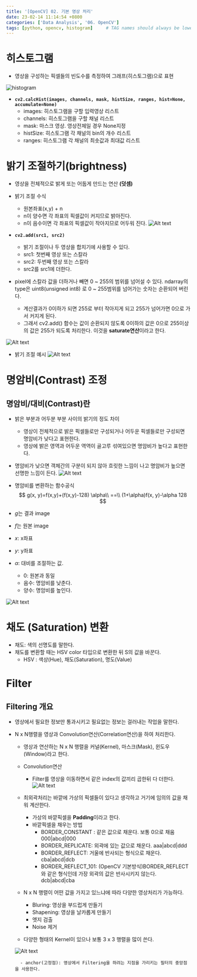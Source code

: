 ```yaml
---
title: '[OpenCV] 02. 기본 영상 처리'
date: 23-02-14 11:14:54 +0800
categories: ['Data Analysis', '06. OpenCV']
tags: [python, opencv, histogram]     # TAG names should always be lowercase
---
```


# 히스토그램
- 영상을 구성하는 픽셀들의 빈도수를 측정하여 그래프(히스토그램)으로 표현

![histogram](../../../assets/img/playdata/06_open_cv/02-01.png)

- **`cv2.calcHist(images, channels, mask, histSize, ranges, hist=None, accumulate=None)`**
    - images: 히스토그램을 구할 입력영상 리스트
    - channels: 히스토그램을 구할 채널 리스트
    - mask: 마스크 영상. 영상전체일 경우 None지정
    - histSize: 히스토그램 각 채널의 bin의 개수 리스트
    - ranges: 히스토그램 각 채널의 최솟값과 최대값 리스트

# 밝기 조절하기(brightness)
- 영상을 전체적으로 밝게 또는 어둡게 만드는 연산 **(덧셈)**
- 밝기 조절 수식
    - 원본좌표(x,y) + n
    - n이 양수면 각 좌표의 픽셀값이 커지므로 밝아진다.
    - n이 음수이면 각 좌표의 픽셀값이 작아지므로 어두워 진다.
![Alt text](../../../assets/img/playdata/06_open_cv/02-02.png)
    
- **`cv2.add(src1, src2)`**
    - 밝기 조절이나 두 영상을 합치기에 사용할 수 있다.
    - src1: 첫번째 영상 또는 스칼라
    - src2: 두번째 영상 또는 스칼라
    - src2를 src1에 더한다.
- pixel에 스칼라 값을 더하거나 빼면 0 ~ 255의 범위를 넘어설 수 있다. ndarray의 type은 uint8(unsigned int8) 로 0 ~ 255범위를 넘어가는 숫자는 순환되어 버린다. 
    - 계산결과가 0이하가 되면 255로 부터 작아지게 되고 255가 넘어가면 0으로 가서 커지게 된다.
    - 그래서 cv2.add() 함수는 값이 순환되지 않도록 0이하의 값은 0으로 255이상의 값은 255가 되도록 처리한다. 이것을 **saturate연산**이라고 한다.

![Alt text](../../../assets/img/playdata/06_open_cv/02-03.png)

- 밝기 조절 예시
![Alt text](../../../assets/img/playdata/06_open_cv/02-04.png)


# 명암비(Contrast) 조정

## 명암비/대비(Contrast)란
- 밝은 부분과 어두분 부분 사이의 밝기의 정도 차이
    - 영상이 전체적으로 밝은 픽셀들로만 구성되거나 어두운 픽셀들로만 구성되면 명암비가 낮다고 표현한다. 
    - 영상에 밝은 영역과 어두운 역역이 골고루 섞여있으면 명암비가 높다고 표현한다.
- 명암비가 낮으면 객체간의 구분이 되지 않아 흐릿한 느낌이 나고 명암비가 높으면 선명한 느낌이 든다.
![Alt text](../../../assets/img/playdata/06_open_cv/02-05.png)

- 명암비를 변환하는 함수공식
$$
g(x, y)=f(x,y)+(f(x,y)-128) \alpha\\
==\\
(1+\alpha)f(x, y)-\alpha 128
$$

- $g$는 결과 image
- $f$는 원본 image
- $x$: x좌표
- $y$: y좌표
- $\alpha$: 대비를 조절하는 값. 
    - 0: 원본과 동일
    - 음수: 명암비를 낮춘다.
    - 양수: 명암비를 높인다.

![Alt text](../../../assets/img/playdata/06_open_cv/02-06.png)


# 채도 (Saturation) 변환
- 채도: 색의 선명도를 말한다.
- 채도를 변환할 때는 HSV color 타입으로 변환한 뒤 S의 값을 바꾼다.
    - HSV : 색상(Hue), 채도(Saturation), 명도(Value)



# Filter 

## Filtering 개요
- 영상에서 필요한 정보만 통과시키고 필요없는 정보는 걸러내는 작업을 말한다.
- N x N행렬을 영상과 Convolution연산(Correlation연산)을 하여 처리한다.
    - 영상과 연산하는 N x N 행렬을 커널(Kernel), 마스크(Mask), 윈도우(Window)라고 한다.
    - Convolution연산
        - Filter를 영상을 이동하면서 같은 index의 값끼리 곱한뒤 다 더한다. 
        ![Alt text](../../../assets/img/playdata/06_open_cv/02-07.gif)
        
    - 최외곽처리는 바깥에 가상의 픽셀들이 있다고 생각하고 거기에 임의의 값을 채워 계산한다. 
        - 가상의 바깥픽셀을 **Padding**이라고 한다.
        - 바깥픽셀을 채우는 방법
            - BORDER_CONSTANT : 같은 값으로 채운다. 보통 0으로 채움   000|abcd|000
            - BORDER_REPLICATE: 외곽에 있는 값으로 채운다. aaa|abcd|ddd
            - BORDER_REFLECT: 거울에 반사되는 형식으로 채운다. cba|abcd|dcb
            - BORDER_REFLECT_101: (OpenCV 기본방식)BORDER_REFLECT와 같은 형식인데 가장 외곽의 값은 반사시키지 않는다. dcb|abcd|cba
    - N x N 행렬이 어떤 값을 가지고 있느냐에 따라 다양한 영상처리가 가능하다.
        - Bluring: 영상을 부드럽게 만들기
        - Shapening: 영상을 날카롭게 만들기
        - 엣지 검출
        - Noise 제거
    - 다양한 형태의 Kernel이 있으나 보통 3 x 3 행렬을 많이 쓴다.
    
    ![Alt text](../../../assets/img/playdata/06_open_cv/02-08.png)
        
        - anchor(고정점): 영상에서 Filtering을 하려는 지점을 가리키는 필터의 중앙점을 사용한다.